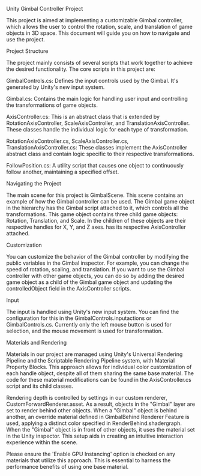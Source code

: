 Unity Gimbal Controller Project

This project is aimed at implementing a customizable Gimbal controller, which allows the user to control the rotation, scale, and translation of game objects in 3D space. This document will guide you on how to navigate and use the project.

Project Structure

The project mainly consists of several scripts that work together to achieve the desired functionality. The core scripts in this project are:

GimbalControls.cs: Defines the input controls used by the Gimbal. It's generated by Unity's new input system.

Gimbal.cs: Contains the main logic for handling user input and controlling the transformations of game objects.

AxisController.cs: This is an abstract class that is extended by RotationAxisController, ScaleAxisController, and TranslationAxisController. These classes handle the individual logic for each type of transformation.

RotationAxisController.cs, ScaleAxisController.cs, TranslationAxisController.cs: These classes implement the AxisController abstract class and contain logic specific to their respective transformations.

FollowPosition.cs: A utility script that causes one object to continuously follow another, maintaining a specified offset.
		
Navigating the Project

The main scene for this project is GimbalScene. This scene contains an example of how the Gimbal controller can be used. The Gimbal game object in the hierarchy has the Gimbal script attached to it, which controls all the transformations. This game object contains three child game objects: Rotation, Translation, and Scale. In the children of these objects are their respective handles for X, Y, and Z axes. has its respective AxisController attached.

Customization

You can customize the behavior of the Gimbal controller by modifying the public variables in the Gimbal inspector. For example, you can change the speed of rotation, scaling, and translation. If you want to use the Gimbal controller with other game objects, you can do so by adding the desired game object as a child of the Gimbal game object and updating the controlledObject field in the AxisController scripts.

Input

The input is handled using Unity's new input system. You can find the configuration for this in the GimbalControls.inputactions or GimbalControls.cs. Currently only the left mouse button is used for selection, and the mouse movement is used for transformation.

Materials and Rendering

Materials in our project are managed using Unity's Universal Rendering Pipeline and the Scriptable Rendering Pipeline system, with Material Property Blocks. This approach allows for individual color customization of each handle object, despite all of them sharing the same base material. The code for these material modifications can be found in the AxisController.cs script and its child classes.

Rendering depth is controlled by settings in our custom renderer, CustomForwardRenderer.asset. As a result, objects in the "Gimbal" layer are set to render behind other objects. When a "Gimbal" object is behind another, an override material defined in GimbalBehind Renderer Feature is used, applying a distinct color specified in RenderBehind.shadergraph. When the "Gimbal" object is in front of other objects, it uses the material set in the Unity inspector. This setup aids in creating an intuitive interaction experience within the scene. 

Please ensure the 'Enable GPU Instancing' option is checked on any materials that utilize this approach. This is essential to harness the performance benefits of using one base material.
